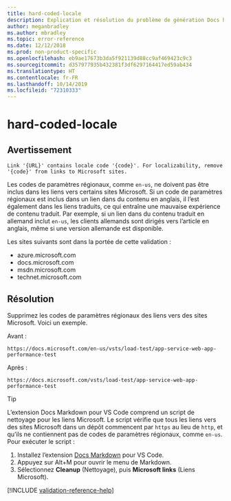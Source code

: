 ```yaml
---
title: hard-coded-locale
description: Explication et résolution du problème de génération Docs hard-coded-locale.
author: meganbradley
ms.author: mbradley
ms.topic: error-reference
ms.date: 12/12/2018
ms.prod: non-product-specific
ms.openlocfilehash: eb9ae17673b3da5f921139d88cc9af469423c9c3
ms.sourcegitcommit: d357977935b432381f3df6297164417ed59ab434
ms.translationtype: HT
ms.contentlocale: fr-FR
ms.lasthandoff: 10/14/2019
ms.locfileid: "72310333"
---
```

# <a name="hard-coded-locale"></a>hard-coded-locale

## <a name="warning"></a>Avertissement

`Link '{URL}' contains locale code '{code}'. For localizability, remove '{code}' from links to Microsoft sites.`

Les codes de paramètres régionaux, comme `en-us`, ne doivent pas être inclus dans les liens vers certains sites Microsoft. Si un code de paramètres régionaux est inclus dans un lien dans du contenu en anglais, il l’est également dans les liens traduits, ce qui entraîne une mauvaise expérience de contenu traduit. Par exemple, si un lien dans du contenu traduit en allemand inclut `en-us`, les clients allemands sont dirigés vers l’article en anglais, même si une version allemande est disponible.

Les sites suivants sont dans la portée de cette validation :

- azure.microsoft.com
- docs.microsoft.com
- msdn.microsoft.com
- technet.microsoft.com

## <a name="resolution"></a>Résolution

Supprimez les codes de paramètres régionaux des liens vers des sites Microsoft. Voici un exemple.

Avant :

`https://docs.microsoft.com/en-us/vsts/load-test/app-service-web-app-performance-test`

Après :

`https://docs.microsoft.com/vsts/load-test/app-service-web-app-performance-test`

> [!TIP]
> L’extension Docs Markdown pour VS Code comprend un script de nettoyage pour les liens Microsoft. Le script vérifie que tous les liens vers des sites Microsoft dans un dépôt commencent par `https` au lieu de `http`, et qu’ils ne contiennent pas de codes de paramètres régionaux, comme `en-us`. Pour exécuter le script :
>
> 1. Installez l’extension [Docs Markdown](https://marketplace.visualstudio.com/items?itemName=docsmsft.docs-markdown) pour VS Code.
> 1. Appuyez sur Alt+M pour ouvrir le menu de Markdown.
> 1. Sélectionnez **Cleanup** (Nettoyage), puis **Microsoft links** (Liens Microsoft).

<!--make sure to add this file to your includes folder and verify the path-->
[!INCLUDE [validation-reference-help](includes/validation-reference-help.md)]